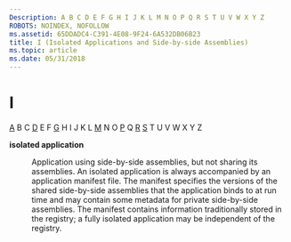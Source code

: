 ```yaml
---
Description: A B C D E F G H I J K L M N O P Q R S T U V W X Y Z
ROBOTS: NOINDEX, NOFOLLOW
ms.assetid: 65DDADC4-C391-4E08-9F24-6A532DB06B23
title: I (Isolated Applications and Side-by-side Assemblies)
ms.topic: article
ms.date: 05/31/2018
---
```


# I

[A](a-sbscs-gly.md) B C [D](d-sbscs-gly.md) E F [G](g-sbscs-gly.md) H I J K L [M](m-sbscs-gly.md) N O [P](p-sbscs-gly.md) Q [R](r-sbscs-gly.md) [S](s-sbscs-gly.md) T U V W X Y Z

<dl> <dt>

<span id="_win32_isolated_application_gly"></span><span id="_WIN32_ISOLATED_APPLICATION_GLY"></span>**isolated application**
</dt> <dd>

Application using side-by-side assemblies, but not sharing its assemblies. An isolated application is always accompanied by an application manifest file. The manifest specifies the versions of the shared side-by-side assemblies that the application binds to at run time and may contain some metadata for private side-by-side assemblies. The manifest contains information traditionally stored in the registry; a fully isolated application may be independent of the registry.

</dd> </dl>

 

 




